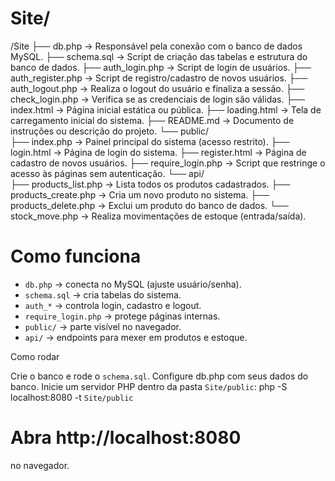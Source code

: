 # Site/
/Site
├── db.php                → Responsável pela conexão com o banco de dados MySQL.
├── schema.sql            → Script de criação das tabelas e estrutura do banco de dados.
├── auth_login.php        → Script de login de usuários.
├── auth_register.php     → Script de registro/cadastro de novos usuários.
├── auth_logout.php       → Realiza o logout do usuário e finaliza a sessão.
├── check_login.php       → Verifica se as credenciais de login são válidas.
├── index.html            → Página inicial estática ou pública.
├── loading.html          → Tela de carregamento inicial do sistema.
├── README.md             → Documento de instruções ou descrição do projeto.
└── public/               
    ├── index.php             → Painel principal do sistema (acesso restrito).
    ├── login.html            → Página de login do sistema.
    ├── register.html         → Página de cadastro de novos usuários.
    ├── require_login.php     → Script que restringe o acesso às páginas sem autenticação.
    └── api/                  
        ├── products_list.php     → Lista todos os produtos cadastrados.
        ├── products_create.php   → Cria um novo produto no sistema.
        ├── products_delete.php   → Exclui um produto do banco de dados.
        └── stock_move.php        → Realiza movimentações de estoque (entrada/saída).

# Como funciona

- `db.php` → conecta no MySQL (ajuste usuário/senha).
- `schema.sql` → cria tabelas do sistema.
- `auth_*` → controla login, cadastro e logout.
- `require_login.php` → protege páginas internas.
- `public/` → parte visível no navegador.
- `api/` → endpoints para mexer em produtos e estoque.

Como rodar

Crie o banco e rode o `schema.sql`.
Configure db.php com seus dados do banco.
Inicie um servidor PHP dentro da pasta `Site/public`:
php -S localhost:8080 -t `Site/public`


# Abra http://localhost:8080
 no navegador.


